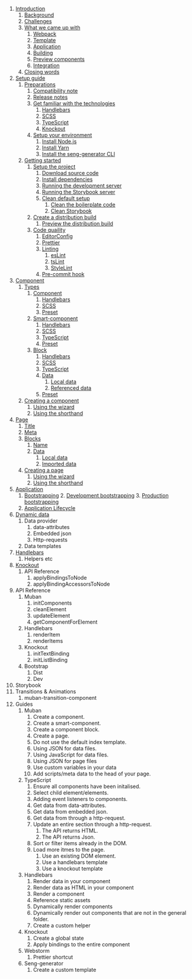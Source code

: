 1. [Introduction](./01-introduction.md)
   1. [Background](./01-introduction.md#Background)
   2. [Challenges](./01-introduction.md#Challenges)
   3. [What we came up with](./01-introduction.md#What-we-came-up-with)
      1. [Webpack](./01-introduction.md#Webpack)
      2. [Template](./01-introduction.md#Template)
      3. [Application](./01-introduction.md#Application)
      4. [Building](./01-introduction.md#Building)
      5. [Preview components](./01-introduction.md#Preview-components)
      6. [Integration](./01-introduction.md#Integration)
   4. [Closing words](./01-introduction.md#Closing-words)
2. [Setup guide](./02-setup-guide.md)
   1. [Preparations](./02-setup-guide.md#Preparations)
      1. [Compatibility note](./02-setup-guide.md#Compatibility-note)
      2. [Release notes](./02-setup-guide.md#Release-notes)
      3. [Get familiar with the technologies](./02-setup-guide.md#Get-familiar-witht-the-technologies)
         1. [Handlebars](./02-setup-guide.md#Handlebars)
         2. [SCSS](./02-setup-guide.md#SCSS)
         3. [TypeScript](./02-setup-guide.md#SCSS)
         4. [Knockout](./02-setup-guide.md#Knockout)
      4. [Setup your environment](./02-setup-guide.md#Setup-your-environment)
         1. [Install Node.js](./02-setup-guide.md#Install-Node.js) 
         2. [Install Yarn](./02-setup-guide.md#Install-Yarn)
         3. [Install the seng-generator CLI](./02-setup-guide.md#Install-the-seng-generator-CLI)
   2. [Getting started](./02-setup-guide.md)
      1. [Setup the project](./02-setup-guide.md#Setup-the-project)
         1. [Download source code](./02-setup-guide.md#Download-source-code)
         2. [Install dependencies](.02-setup-guide.md#Install-depenedencies)
         3. [Running the development server](.02-setup-guide.md#Running-the-development-server)
         4. [Running the Storybook server](./02-setup-guide.md#Running-the-Storybook-server)
         5. [Clean default setup](./02-setup-guide.md#Clean-default-setup)
            1. [Clean the boilerplate code](./02-setup-guide.md#Clean-the-boilerplate-code)
            2. [Clean Storybook](./02-setup-guide.md#Clean-Storybook)
      2. [Create a distribution build](./02-setup-guide.md#Create-a-distribution-build)
         1. [Preview the distribution build](./02-setup-guide.md#Preview-the-distribution-build)
      3. [Code quaility](./02-setup-guide.md#Code-quality)
         1. [EditorConfig](./02-setup-guide.md#EditorConfig)
         2. [Prettier](./02-setup-guide.md#Prettier)
         3. [Linting](./02-setup-guide.md#Linting)
            1. [esLint](./02-setup-guide.md#esLint)
            2. [tsLint](./02-setup-guide.md#tsLint)
            3. [StyleLint](./02-setup-guide.md#StyleLint)
         4. [Pre-commit hook](./02-setup-guide.md#Pre-commit-hook)
3. [Component](./03-component.md)
   1. [Types](./03-component.md#Types)
      1. [Component](./03-component.md#Component)
         1. [Handlebars](./03-component.md#Handlebars-[Component])
         2. [SCSS](./03-component.md#SCSS-[Component])
         3. [Preset](./03-component.md#Preset-[Component])
      2. [Smart-component](./03-component.md#Smart-component)
         1. [Handlebars](./03-component.md#Smart-component-[Smart-component])
         2. [SCSS](./03-component.md#SCSS-[Smart-component])
         3. [TypeScript](./03-component.md#TypeScript-[Smart-component])
         4. [Preset](./03-component.md#Preset-[Smart-component])
      3. [Block](./03-component.md#Block)
         1. [Handlebars](./03-component.md#Handlebars-[Block])
         2. [SCSS](./03-component.md#SCSS-[Block])
         3. [TypeScript](./03-component.md#TypeScript-[Block])
         4. [Data](./03-component.md#Data-[Block])
            1. [Local data](./03-component.md#Local-data-[Block])
            2. [Referenced data](./03-component.md#Imported-data-[Block])
         5. [Preset](./03-component.md#Preset-[Block])
   4. [Creating a component](./03-component.md#Creating-a-component)
      1. [Using the wizard](./03-component.md#Using-the-wizard)
      2. [Using the shorthand](./03-component.md#Using-the-shorthand)
4. [Page](./04-page.md)
   1. [Title](./04-page.md#Title)
   2. [Meta](./04-page.md#Meta)
   3. [Blocks](./04-page.md#Blocks)
      1. [Name](./04-page.md#Name)
      2. [Data](./04-page.md#Data)
         1. [Local data](./04-page.md#Local-data)
         2. [Imported data](./04-page.md#Imported-data)
   4. [Creating a page](./04-page.md#Creating-a-page)
      1. [Using the wizard](./04-page.md#Using-the-wizard)
      2. [Using the shorthand](./04-page.md#Using-the-shorthand)
5. [Application](./05-application.md)
   1. [Bootstrapping](./05-application.md#Bootstrapping)
      2. [Development bootstrapping](./05-application.md#Development-bootstrapping)
      3. [Production bootstrapping](./05-application.md#Production-bootstrapping)
   2. [Application Lifecycle](./05-application.md#Application-Lifecycle)
6. [Dynamic data](./06-dynamic-data.md)
   1. Data provider
      1. data-attributes
      2. Embedded json
      3. Http-requests
   2. Data templates
7. [Handlebars](./07-handlebars.md)
   1. Helpers etc 
8. [Knockout](./08-knockout.md)
   1. API Reference
      1. applyBindingsToNode
      2. applyBindingAccessorsToNode
9. API Reference
   1. Muban
      1. initComponents
      2. cleanElement
      3. updateElement
      4. getComponentForElement
   2. Handlebars
      1. renderItem
      2. renderItems
   3. Knockout
      1. initTextBinding
      2. initListBinding
   4. Bootstrap
      1. Dist
      2. Dev
10. Storybook
11. Transitions & Animations
    1. muban-transition-component
12. Guides
    1. Muban
       1. Create a component.
       2. Create a smart-component.
       3. Create a component block.
       4. Create a page.
       5. Do not use the default index template.
       6. Using JSON for data files.
       7. Using JavaScript for data files.
       8. Using JSON for page files
       9. Use custom variables in your data
       10. Add scripts/meta data to the head of your page.
    2. TypeScript
       1. Ensure all components have been initalised.
       2. Select child element/elements.
       3. Adding event listeners to components.
       4. Get data from data-attributes.
       5. Get data from embedded json.
       6. Get data from through a http-request.
       7. Update an entire section through a http-request.
           1. The API returns HTML.
           2. The API returns Json. 
       8. Sort or filter items already in the DOM.
       9. Load more itmes to the page.
           1. Use an existing DOM element.
           2. Use a handlebars template
           3. Use a knockout template
    3. Handlebars
       1. Render data in your component
       2. Render data as HTML in your component
       3. Render a component
       4. Reference static assets
       5. Dynamically render components
       6. Dynamically render out components that are not in the general folder.
       7. Create a custom helper
    4. Knockout 
       1. Create a global state
       2. Apply bindings to the entire component
    5. Webstorm
       1. Prettier shortcut       
    6. Seng-generator
       1. Create a custom template